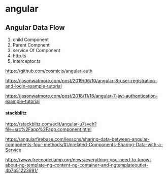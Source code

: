 # angular

<h2> Angular Data Flow </h2>

<ol>
<li> child Component </li>
<li> Parent Compnent </li>
<li> service Of Component </li>
<li> http.ts </li>
<li> interceptor.ts </li> <!----acts has a gate------->
</ol>

https://github.com/cosmicjs/angular-auth

https://jasonwatmore.com/post/2019/06/10/angular-8-user-registration-and-login-example-tutorial

https://jasonwatmore.com/post/2018/11/16/angular-7-jwt-authentication-example-tutorial

<h4> stackblitz </h4>

https://stackblitz.com/edit/angular-u7sveh?file=src%2Fapp%2Fapp.component.html


https://angularfirebase.com/lessons/sharing-data-between-angular-components-four-methods/#Unrelated-Components-Sharing-Data-with-a-Service

https://www.freecodecamp.org/news/everything-you-need-to-know-about-ng-template-ng-content-ng-container-and-ngtemplateoutlet-4b7b51223691/
